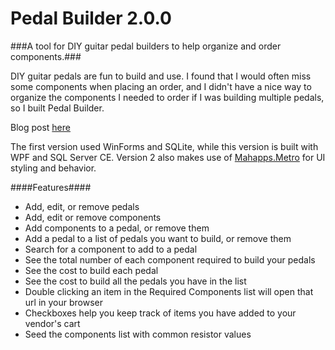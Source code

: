 Pedal Builder 2.0.0
=========

###A tool for DIY guitar pedal builders to help organize and order components.###

DIY guitar pedals are fun to build and use.  I found that I would often miss some components when placing an order, and I didn't have a nice way to organize the components I needed to order if I was building multiple pedals, so I built Pedal Builder.

Blog post [here](http://robotabot.github.io/articles/pedal-builder/)

The first version used WinForms and SQLite, while this version is built with WPF and SQL Server CE.  Version 2 also makes use of [Mahapps.Metro](http://mahapps.com/) for UI styling and behavior.

####Features####

* Add, edit, or remove pedals
* Add, edit or remove components
* Add components to a pedal, or remove them
* Add a pedal to a list of pedals you want to build, or remove them
* Search for a component to add to a pedal
* See the total number of each component required to build your pedals
* See the cost to build each pedal
* See the cost to build all the pedals you have in the list
* Double clicking an item in the Required Components list will open that url in your browser
* Checkboxes help you keep track of items you have added to your vendor's cart
* Seed the components list with common resistor values
